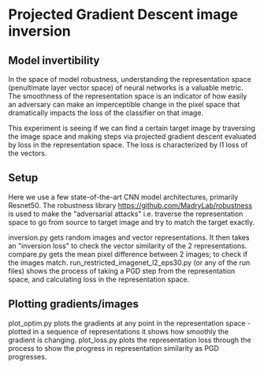 # Projected Gradient Descent image inversion
## Model invertibility 
In the space of model robustness, understanding the representation space (penultimate layer vector space) of neural networks is a valuable metric. The smoothness of the representation space is an indicator of how easily an adversary can make an imperceptible change in the pixel space that dramatically impacts the loss of the classifier on that image.

This experiment is seeing if we can find a certain target image by traversing the image space and making steps via projected gradient descent evaluated by loss in the representation space. The loss is characterized by l1 loss of the vectors.

## Setup
Here we use a few state-of-the-art CNN model architectures, primarily Resnet50. The robustness library https://github.com/MadryLab/robustness is used to make the "adversarial attacks" i.e. traverse the representation space to go from source to target image and try to match the target exactly.

inversion.py gets random images and vector representations. It then takes an "inversion loss" to check the vector similarity of the 2 representations. compare.py gets the mean pixel difference between 2 images; to check if the images match. run_restricted_imagenet_l2_eps30.py (or any of the run files) shows the process of taking a PGD step from the representation space, and calculating loss in the representation space.

## Plotting gradients/images
plot_optim.py plots the gradients at any point in the representation space - plotted in a sequence of representations it shows how smoothly the gradient is changing. plot_loss.py plots the representation loss through the process to show the progress in representation similarity as PGD progresses.
